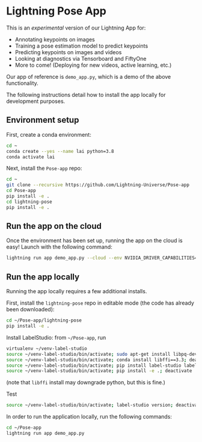 # Lightning Pose App

This is an _experimental_ version of our Lightning App for:

- Annotating keypoints on images
- Training a pose estimation model to predict keypoints
- Predicting keypoints on images and videos
- Looking at diagnostics via Tensorboard and FiftyOne
- More to come! (Deploying for new videos, active learning, etc.)

Our app of reference is `demo_app.py`, which is a demo of the above functionality.

The following instructions detail how to install the app locally for development purposes.

## Environment setup

First, create a conda environment:

```bash
cd ~
conda create --yes --name lai python=3.8
conda activate lai
```

Next, install the `Pose-app` repo:

```bash
cd ~
git clone --recursive https://github.com/Lightning-Universe/Pose-app
cd Pose-app
pip install -e .
cd lightning-pose
pip install -e .
```

## Run the app on the cloud

Once the environment has been set up, running the app on the cloud is easy! Launch with the
following command:

```bash
lightning run app demo_app.py --cloud --env NVIDIA_DRIVER_CAPABILITIES=compute,utility,video
```

## Run the app locally

Running the app locally requires a few additional installs.

First, install the `lightning-pose` repo in editable mode (the code has already been downloaded):

```bash
cd ~/Pose-app/lightning-pose
pip install -e .
```

Install LabelStudio:
from `~/Pose-app`, run

```bash
virtualenv ~/venv-label-studio
source ~/venv-label-studio/bin/activate; sudo apt-get install libpq-dev; deactivate
source ~/venv-label-studio/bin/activate; conda install libffi==3.3; deactivate
source ~/venv-label-studio/bin/activate; pip install label-studio label-studio-sdk; deactivate
source ~/venv-label-studio/bin/activate; pip install -e .; deactivate
```

(note that `libffi` install may downgrade python, but this is fine.)

Test

```bash
source ~/venv-label-studio/bin/activate; label-studio version; deactivate
```

In order to run the application locally, run the following commands:

```bash
cd ~/Pose-app
lightning run app demo_app.py
```
